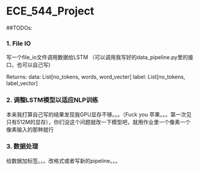 # ECE_544_Project

##TODOs:

### 1. File IO

写一个file_io文件调用数据给LSTM （可以调用我写好的data_pipeline.py里的接口，也可以自己写)

Returns:
data: List[no_tokens, words, word_vecter]
label: List[no_tokens, label_vector]

### 2. 调整LSTM模型以适应NLP训练
本来我打算自己写的结果发现我GPU显存不够。。。（Fuck you 苹果。。。第一次见只有512M的显存），你们没这个问题就改一下模型吧，就用作业里一个像素一个像素输入的那种就行

### 3. 数据处理
 给数据加标签。。。改格式或者写新的pipeline。。。

